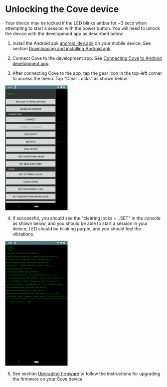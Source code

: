 # Unlocking the Cove device

Your device may be locked if the LED blinks amber for ~3 secs when attempting to start a session with the power button. You will need to unlock the device with the development app as described below.

1. Install the Android apk [android_dev.apk](../apk/android_dev.apk) on your mobile device. See section [Downloading and installing Android apk](download_install_apk.md).

2. Connect Cove to the development app. See [Connecting Cove to Android development app](connecting.md).

3. After connecting Cove to the app, tap the gear icon in the top-left corner to access the menu. Tap “Clear Locks” as shown below.
  <img src="/images/clear_locks.png" width="200" height="400">


4. If successful, you should see the "clearing locks = ..SET" in the console as shown below, and you should be able to start a session in your device, LED should be blinking purple, and you should feel the vibrations.

  <img src="/images/clear_locks_true.png" width="200" height="400">


5. See section [Upgrading firmware](firmware_upgrade.md) to follow the instructions for upgrading the firmware on your Cove device.
